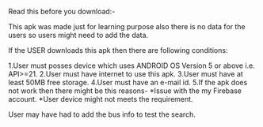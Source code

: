 Read this before you download:-

This apk was made just for learning purpose also there is no data 
for the users so users might need to add the data. 

If the USER downloads this apk then there are following conditions:

1.User must posses device which uses ANDROID OS Version 5 or above i.e. API>=21.
2.User must have internet to use this apk.
3.User must have at least 50MB free storage.
4.User must have an e-mail id.
5.If the apk does not work then there might be this reasons-
     *Issue with the my Firebase account.
     *User device might not meets the requirement.

User may have had to add the bus info to test the search.
